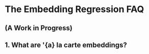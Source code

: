 # The Embedding Regression FAQ
## (A Work in Progress)


## 1.  What are \'{a} la carte embeddings?

